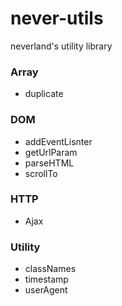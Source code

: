 # never-utils
neverland's utility library

### Array
* duplicate

### DOM
* addEventLisnter
* getUrlParam
* parseHTML
* scrollTo

### HTTP
* Ajax

### Utility
* classNames
* timestamp
* userAgent
